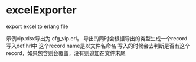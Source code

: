 # excelExporter
export excel to erlang file

示例vip.xlsx导出为 cfg_vip.erl。
导出的同时会根据导出的类型生成一个record 写入def.hrl中
  这个record name是以文件名命名
  写入的时候会去判断是否有这个record，如果包含则会覆盖，没有则追加在文件末尾

